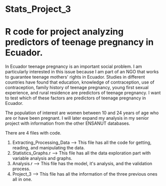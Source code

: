# Stats_Project_3
# R code for project analyzing predictors of teenage pregnancy in Ecuador.

In Ecuador teenage pregnancy is an important social problem.  I am particularly interested in this issue because I am part of an NGO that works to guarantee teenage mothers' rights in Ecuador. Studies in different countries have found that education, knowledge of contraception, use of contraception, family history of teenage pregnancy, young first sexual experience, and rural residence are predictors of teenage pregnancy. I want to test which of these factors are predictors of teenage pregnancy in Ecuador. 

The population of interest are women between 10 and 24 years of age who are or have been pregnant. I will later expand my analysis in my senior project with information from the other ENSANUT databases.

There are 4 files with code.
  1. Extracting_Processing_Data --> This file has all the code for getting, reading, and manipulating the data.
  2. Statistics_Graphs.r --> This file has all the data exploration part with variable analysis and graphs.
  3. Analysis.r --> This file has the model, it's analysis, and the validation process.
  4. Project_3 --> This file has all the information of the three previous ones all in one.

